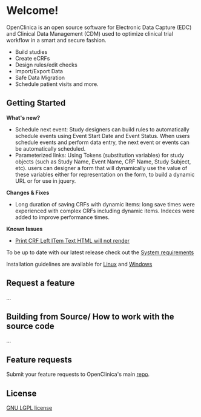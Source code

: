 # Welcome!

OpenClinica is an open source software for Electronic Data Capture (EDC) and Clinical Data Management (CDM) used to optimize clinical trial workflow in a smart and secure fashion.

- Build studies
- Create eCRFs
- Design rules/edit checks
- Import/Export Data
- Safe Data Migration
- Schedule patient visits
and more.



## Getting Started

**What's new?**
- Schedule next event: Study designers can build rules to automatically schedule events using Event Start Date and Event Status. When users schedule events and perform data entry, the next event or events can be automatically scheduled.
- Parameterized links: Using Tokens (substitution variables) for study objects (such as Study Name, Event Name, CRF Name, Study Subject, etc). users can designer a form that will dynamically use the value of these variables either for representation on the form, to build a dynamic URL or for use in jquery.

**Changes & Fixes**
- Long duration of saving CRFs with dynamic items: long save times were experienced with complex CRFs including dynamic items. Indeces were added to improve performance times.

**Known Issues**
- [Print CRF Left ITem Text HTML will not render](https://jira.openclinica.com/browse/OC-5619)

To be up to date with our latest release check out the [System requirements](https://docs.openclinica.com/installation/system-requirements)

Installation guidelines are available for [Linux](https://docs.openclinica.com/installation/install-openclinica-3.3-linux) and [Windows](https://docs.openclinica.com/installation/install-openclinica-3.3-windows)  

## Request a feature

...

## Building from Source/ How to work with the source code

...

## Feature requests

Submit your feature requests to OpenClinica's main [repo](https://github.com/openclinica).


## License

[GNU LGPL license](http://www.gnu.org/licenses/lgpl.html)

